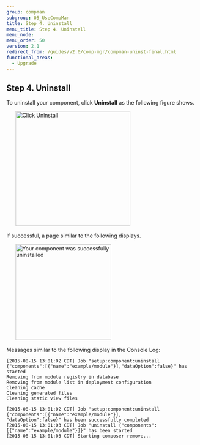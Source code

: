 ```yaml
---
group: compman
subgroup: 05_UseCompMan
title: Step 4. Uninstall
menu_title: Step 4. Uninstall
menu_node:
menu_order: 50
version: 2.1
redirect_from: /guides/v2.0/comp-mgr/compman-uninst-final.html
functional_areas:
  - Upgrade
---
```


## Step 4. Uninstall

To uninstall your component, click **Uninstall** as the following figure shows.

&nbsp;&nbsp;&nbsp;&nbsp;&nbsp;&nbsp;<img src="{{ site.baseurl }}/common/images/cman_uninst2.png" width="300px" alt="Click Uninstall">

If successful, a page similar to the following displays.

&nbsp;&nbsp;&nbsp;&nbsp;&nbsp;&nbsp;<img src="{{ site.baseurl }}/common/images/cman_uninst-success.png" width="250px" alt="Your component was successfully uninstalled">

Messages similar to the following display in the Console Log:

	[2015-08-15 13:01:02 CDT] Job "setup:component:uninstall {"components":[{"name":"example/module"}],"dataOption":false}" has started
	Removing from module registry in database
	Removing from module list in deployment configuration
	Cleaning cache
	Cleaning generated files
	Cleaning static view files

	[2015-08-15 13:01:02 CDT] Job "setup:component:uninstall {"components":[{"name":"example/module"}],
	"dataOption":false}" has been successfully completed
	[2015-08-15 13:01:03 CDT] Job "uninstall {"components":[{"name":"example/module"}]}" has been started
	[2015-08-15 13:01:03 CDT] Starting composer remove...

